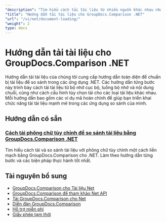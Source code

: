 ```yaml
---
"description": "Tìm hiểu cách tải tài liệu từ nhiều nguồn khác nhau như đường dẫn tệp, luồng và chuỗi bằng GroupDocs.Comparison cho .NET."
"title": "Hướng dẫn tải tài liệu cho GroupDocs.Comparison .NET"
"url": "/vi/net/document-loading/"
"weight": 2
type: docs
---
```

# Hướng dẫn tải tài liệu cho GroupDocs.Comparison .NET

Hướng dẫn tải tài liệu của chúng tôi cung cấp hướng dẫn toàn diện để chuẩn bị tài liệu để so sánh trong các ứng dụng .NET. Các hướng dẫn từng bước này trình bày cách tải tài liệu từ bộ nhớ cục bộ, luồng bộ nhớ và nội dung chuỗi, cũng như cách cấu hình tùy chọn tải cho các loại tài liệu khác nhau. Mỗi hướng dẫn bao gồm các ví dụ mã hoàn chỉnh để giúp bạn triển khai chức năng tải tài liệu mạnh mẽ trong các ứng dụng so sánh của mình.

## Hướng dẫn có sẵn

### [Cách tải phông chữ tùy chỉnh để so sánh tài liệu bằng GroupDocs.Comparison .NET](./load-custom-fonts-document-comparison-groupdocs-net/)
Tìm hiểu cách tải và so sánh tài liệu với phông chữ tùy chỉnh một cách liền mạch bằng GroupDocs.Comparison cho .NET. Làm theo hướng dẫn từng bước và các biện pháp thực hành tốt nhất.

## Tài nguyên bổ sung

- [GroupDocs.Comparison cho Tài liệu Net](https://docs.groupdocs.com/comparison/net/)
- [GroupDocs.Comparison để tham khảo Net API](https://reference.groupdocs.com/comparison/net/)
- [Tải GroupDocs.Comparison cho Net](https://releases.groupdocs.com/comparison/net/)
- [Diễn đàn GroupDocs.Comparison](https://forum.groupdocs.com/c/comparison)
- [Hỗ trợ miễn phí](https://forum.groupdocs.com/)
- [Giấy phép tạm thời](https://purchase.groupdocs.com/temporary-license/)